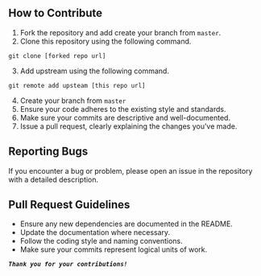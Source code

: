 ## How to Contribute

1. Fork the repository and add create your branch from `master`.
2. Clone this repository using the following command.
```bash: 
git clone [forked repo url]
``` 
3. Add upstream using the following command.
```bash:
git remote add upsteam [this repo url]
```
4. Create your branch from `master`
5. Ensure your code adheres to the existing style and standards.
6. Make sure your commits are descriptive and well-documented.
7. Issue a pull request, clearly explaining the changes you've made.


## Reporting Bugs  

If you encounter a bug or problem, please open an issue in the repository with a detailed description.

 
## Pull Request Guidelines


- Ensure any new dependencies are documented in the README.
- Update the documentation where necessary.
- Follow the coding style and naming conventions.
- Make sure your commits represent logical units of work.


***`Thank you for your contributions!`***